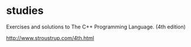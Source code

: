 # studies
Exercises and solutions to The C++ Programming Language.
(4th edition)

http://www.stroustrup.com/4th.html
